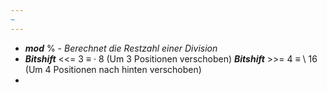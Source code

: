 ```yaml
---
~
---
```

- ***mod*** % - *Berechnet die Restzahl einer Division*
- ***Bitshift*** <<= 3 $\equiv$ · 8 (Um 3 Positionen verschoben)
	***Bitshift*** >>= 4 $\equiv$ \\ 16 (Um 4 Positionen nach hinten verschoben)
- 